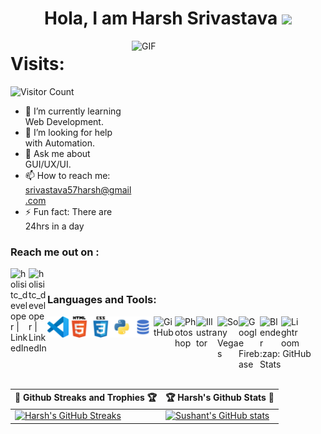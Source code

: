 <h1 align="center">Hola, I am Harsh Srivastava <img src="https://raw.githubusercontent.com/MartinHeinz/MartinHeinz/master/wave.gif" width="30px"> </h1>
<img align="right" alt="GIF" src="https://media2.giphy.com/media/gjrYDwbjnK8x36xZIO/giphy.gif?cid=790b76113ec6f004299080f1a0b4518fb9d4cf2a277d4f94&rid=giphy.gif&ct=s" width="310" height="280" />



<h1 >Visits: </h1>         

![Visitor Count](https://profile-counter.glitch.me/Srivastava57Harsh/count.svg)




- 🌱 I’m currently learning Web Development.
- 🤔 I’m looking for help with Automation.
- 💬 Ask me about GUI/UX/UI.
- 📫 How to reach me: srivastava57harsh@gmail.com
- ⚡ Fun fact: There are 24hrs in a day

### Reach me out on :
[<img align="left" alt="holisitc_developer | LinkedIn" width="29px" src="https://encrypted-tbn0.gstatic.com/images?q=tbn:ANd9GcTIhnk_un2NtyuDXHVwPOsZFHNA-mSBDyKysQ&usqp=CAU" />](https://www.linkedin.com/in/harsh-srivastava-65649a17a/)

[<img align="left" alt="holisitc_developer | LinkedIn" width="30px" src="https://bitzinfotech.com/wp-content/uploads/2020/05/insta-class.png" />](https://www.instagram.com/_harsh_bts_srivastava_/)
<br />

### Languages and Tools:

[<img align="left" alt="Visual Studio Code" width="34px" src="https://raw.githubusercontent.com/github/explore/80688e429a7d4ef2fca1e82350fe8e3517d3494d/topics/visual-studio-code/visual-studio-code.png" />](https://code.visualstudio.com/download)
[<img align="left" alt="HTML5" width="34px" src="https://raw.githubusercontent.com/github/explore/80688e429a7d4ef2fca1e82350fe8e3517d3494d/topics/html/html.png" />](https://html.com/)
[<img align="left" alt="CSS3" width="34px" src="https://raw.githubusercontent.com/github/explore/80688e429a7d4ef2fca1e82350fe8e3517d3494d/topics/css/css.png" />](https://en.wikipedia.org/wiki/CSS)
[<img align="left" alt="python" width="34px" src="https://raw.githubusercontent.com/github/explore/80688e429a7d4ef2fca1e82350fe8e3517d3494d/topics/python/python.png" />](https://www.python.org/)
[<img align="left" alt="SQL" width="34px" src="https://raw.githubusercontent.com/github/explore/80688e429a7d4ef2fca1e82350fe8e3517d3494d/topics/sql/sql.png" />](https://www.mysql.com/)
[<img align="left" alt="GitHub" width="34px" src="https://cdn4.iconfinder.com/data/icons/iconsimple-logotypes/512/github-512.png" />](https://github.com/)
[<img align="left" alt="Photoshop" width="34px" src="https://cdn.iconscout.com/icon/free/png-256/adobe-photoshop-cc-1855022-1571403.png" />](https://www.adobe.com/in/products/photoshop.html?sdid=SGDJMMG3&mv=search&ef_id=CjwKCAjw-sqKBhBjEiwAVaQ9a4ykLsXHZb_q1jeAtpt4OAG31myZzKJeL1va8xiD6ZeX7ayGGpksqRoCDSAQAvD_BwE:G:s&s_kwcid=AL!3085!3!444587836691!e!!g!!photoshop!221441588!17534749028&gclid=CjwKCAjw-sqKBhBjEiwAVaQ9a4ykLsXHZb_q1jeAtpt4OAG31myZzKJeL1va8xiD6ZeX7ayGGpksqRoCDSAQAvD_BwE)
[<img align="left" alt="Illustrator" width="34px" src="https://upload.wikimedia.org/wikipedia/commons/thumb/6/66/Illustrator_CC_icon.png/492px-Illustrator_CC_icon.png" />](https://www.adobe.com/in/products/illustrator.html?sdid=SBNHMR64&mv=search&ef_id=CjwKCAjw-sqKBhBjEiwAVaQ9azoYjp4hcPIWqJbjLS7pXIomSgUZwWzV5T6uXFc24N04MoN8wF2hUBoCW44QAvD_BwE:G:s&s_kwcid=AL!3085!3!248235017690!e!!g!!illustrator!221172068!17525759348&gclid=CjwKCAjw-sqKBhBjEiwAVaQ9azoYjp4hcPIWqJbjLS7pXIomSgUZwWzV5T6uXFc24N04MoN8wF2hUBoCW44QAvD_BwE)
[<img align="left" alt="Sony Vegas" width="34px" src="https://upload.wikimedia.org/wikipedia/commons/3/39/Vegas_Pro_15.0.png" />](https://www.vegascreativesoftware.com/ca/?gclid=CjwKCAjw-sqKBhBjEiwAVaQ9a1tx7ese-oTqgsTwMbpHH1TpglcKZB68ULTEJxHwHaBnvOllctSmchoCFm0QAvD_BwE)
[<img align="left" alt="Google Firebase" width="34px" src="https://camo.githubusercontent.com/dd4b2422ed3bfc9da88c43d18550375c66f9584327dff7ecc19315ce50b96f07/68747470733a2f2f7777772e766563746f726c6f676f2e7a6f6e652f6c6f676f732f66697265626173652f66697265626173652d69636f6e2e737667" />](https://firebase.google.com/?gclid=CjwKCAjw-sqKBhBjEiwAVaQ9a8Gvtdu92HqF8uNWz7VszPaxn-E7nvM42KRGiXA6XFsenKA_pL6zSRoC9o8QAvD_BwE&gclsrc=aw.ds)
[<img align="left" alt="Blender" width="34px" src="https://i.redd.it/hces62wgka951.png" />](https://www.blender.org/)
[<img align="left" alt="Lightroom" width="34px" src="https://encrypted-tbn0.gstatic.com/images?q=tbn:ANd9GcTIkPQl9P-fEiebDbzw4tmVY5zlPuXhx4HLc2coErnw_b32_vfObgztZhrDTj67YNt7wWM&usqp=CAU" />](https://www.adobe.com/in/products/photoshop-lightroom.html?sdid=SGDJMMG3&mv=search&ef_id=CjwKCAjw-sqKBhBjEiwAVaQ9a4CVglNI3F6_MIWnDyn8NXVBwf9eT_ZZBWIMWCo7RONYrZ5bWGIeyRoCvkcQAvD_BwE:G:s&s_kwcid=AL!3085!3!424769312054!e!!g!!lightroom!221443148!17534780708&gclid=CjwKCAjw-sqKBhBjEiwAVaQ9a4CVglNI3F6_MIWnDyn8NXVBwf9eT_ZZBWIMWCo7RONYrZ5bWGIeyRoCvkcQAvD_BwE)

<br />
<br />
<br />



<summary>:zap: GitHub Stats</summary>
<br />



|🎯 Github Streaks and Trophies 🏆| 🏆 Harsh's Github Stats 🔭|
|----------------------------------|----------------------------|
[![Harsh's GitHub Streaks](https://github-readme-streak-stats.herokuapp.com/?user=Srivastava57Harsh&theme=midnight-purple&hide_border=true)](https://github.com/Srivastava57Harsh)|[![Sushant's GitHub stats](https://github-readme-stats.vercel.app/api?username=Srivastava57Harsh&show_icons=true&theme=midnight-purple&hide_title=true)](https://github.com/Srivastava57Harsh)|[![Trophies](https://github-profile-trophy.vercel.app/?username=Srivastava57Harsh&theme=juicyfresh&margin-w=0&no-frame=false)](https://github.com/Srivastava57Harsh)

</p>

<br />




